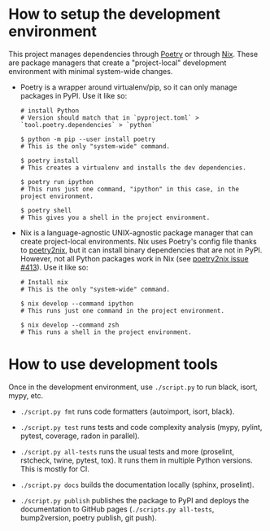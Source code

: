 # How to setup the development environment

This project manages dependencies through [Poetry][poetry] or through [Nix][nix]. These are package managers that create a "project-local" development environment with minimal system-wide changes.

- Poetry is a wrapper around virtualenv/pip, so it can only manage packages in PyPI. Use it like so:

    ```
    # install Python
    # Version should match that in `pyproject.toml` > `tool.poetry.dependencies` > `python`

    $ python -m pip --user install poetry
    # This is the only "system-wide" command.

    $ poetry install
    # This creates a virtualenv and installs the dev dependencies.

    $ poetry run ipython
    # This runs just one command, "ipython" in this case, in the project environment.

    $ poetry shell
    # This gives you a shell in the project environment.
    ```

- Nix is a language-agnostic UNIX-agnostic package manager that can create project-local environments. Nix uses Poetry's config file thanks to [poetry2nix][poetry2nix], but it can install binary dependencies that are not in PyPI. However, not all Python packages work in Nix (see [poetry2nix issue #413][issue-413]). Use it like so:

    ```
    # Install nix
    # This is the only "system-wide" command.

    $ nix develop --command ipython
    # This runs just one command in the project environment.

    $ nix develop --command zsh
    # This runs a shell in the project environment.
    ```

[poetry]: https://python-poetry.org/
[nix]: https://nixos.org/
[poetry2nix]: https://github.com/nix-community/poetry2nix
[issue-413]: https://github.com/nix-community/poetry2nix/issues/413

# How to use development tools

Once in the development environment, use `./script.py` to run black, isort, mypy, etc.

- `./script.py fmt` runs code formatters (autoimport, isort, black).

- `./script.py test` runs tests and code complexity analysis (mypy, pylint, pytest, coverage, radon in parallel).

- `./script.py all-tests` runs the usual tests and more (proselint, rstcheck, twine, pytest, tox). It runs them in multiple Python versions. This is mostly for CI.

- `./script.py docs` builds the documentation locally (sphinx, proselint).

- `./script.py publish` publishes the package to PyPI and deploys the documentation to GitHub pages (`./scripts.py all-tests`, bump2version, poetry publish, git push).
